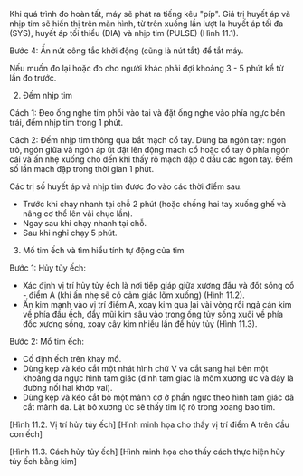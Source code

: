 Khi quá trình đo hoàn tất, máy sẽ phát ra tiếng kêu "píp". Giá trị huyết áp và nhịp tim sẽ hiển thị trên màn hình, từ trên xuống lần lượt là huyết áp tối đa (SYS), huyết áp tối thiểu (DIA) và nhịp tim (PULSE) (Hình 11.1).

Bước 4: Ấn nút công tắc khởi động (cũng là nút tắt) để tắt máy.

Nếu muốn đo lại hoặc đo cho người khác phải đợi khoảng 3 - 5 phút kể từ lần đo trước.

2. Đếm nhịp tim

Cách 1: Đeo ống nghe tim phổi vào tai và đặt ống nghe vào phía ngực bên trái, đếm nhịp tim trong 1 phút.

Cách 2: Đếm nhịp tim thông qua bắt mạch cổ tay. Dùng ba ngón tay: ngón trỏ, ngón giữa và ngón áp út đặt lên động mạch cổ hoặc cổ tay ở phía ngón cái và ấn nhẹ xuống cho đến khi thấy rõ mạch đập ở đầu các ngón tay. Đếm số lần mạch đập trong thời gian 1 phút.

Các trị số huyết áp và nhịp tim được đo vào các thời điểm sau:
- Trước khi chạy nhanh tại chỗ 2 phút (hoặc chống hai tay xuống ghế và nâng cơ thể lên vài chục lần).
- Ngay sau khi chạy nhanh tại chỗ.
- Sau khi nghỉ chạy 5 phút.

3. Mổ tim ếch và tìm hiểu tính tự động của tim

Bước 1: Hủy tủy ếch:
+ Xác định vị trí hủy tủy ếch là nơi tiếp giáp giữa xương đầu và đốt sống cổ - điểm A (khi ấn nhẹ sẽ có cảm giác lõm xuống) (Hình 11.2).
+ Ấn kim mạnh vào vị trí điểm A, xoay kim qua lại vài vòng rồi ngả cán kim về phía đầu ếch, đẩy mũi kim sâu vào trong ống tủy sống xuôi về phía đốc xương sống, xoay cây kim nhiều lần để hủy tủy (Hình 11.3).

Bước 2: Mổ tim ếch:
+ Cố định ếch trên khay mổ.
+ Dùng kẹp và kéo cắt một nhát hình chữ V và cắt sang hai bên một khoảng da ngực hình tam giác (đỉnh tam giác là mõm xương ức và đáy là đường nối hai khớp vai).
+ Dùng kẹp và kéo cắt bỏ một mảnh cơ ở phần ngực theo hình tam giác đã cắt mảnh da. Lật bỏ xương ức sẽ thấy tim lộ rõ trong xoang bao tim.

[Hình 11.2. Vị trí hủy tủy ếch]
[Hình minh họa cho thấy vị trí điểm A trên đầu con ếch]

[Hình 11.3. Cách hủy tủy ếch]
[Hình minh họa cho thấy cách thực hiện hủy tủy ếch bằng kim]